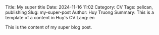 <!--  
 * Created on Sat Nov 16 2024
 * Copyright (c) 2024 Huy Truong
 * ------------------------------
 * Purpose: Create a template for any content
 * ------------------------------
-->

Title: My super title
Date: 2024-11-16 11:02 <!--YYYY-MM-DD HH:SS -->
Category: CV
Tags: pelican, publishing
Slug: my-super-post
Author: Huy Truong
Summary: This is a template of a content in Huy's CV
Lang: en


This is the content of my super blog post.



